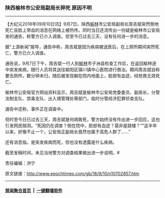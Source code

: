 ### 陕西榆林市公安局副局长猝死 原因不明
------------------------

<p>【大纪元2018年09月10日讯】9月7日，陕西<a href="http://www.epochtimes.com/gb/tag/%E6%A6%86%E6%9E%97.html">榆林</a>市公安局副局长周吉斌突然倒地死亡且脸上带血的消息在网络上被热传。同时当日还流传出一份疑是榆林市公安局发的通告，称警方已介入调查。但至今已过去三天，没有任何进一步的消息。</p>
<p>据“上游新闻”报导，通告中称，周吉斌是因为疾病被送医后，在上厕所期间突然死亡，警方已介入调查。</p>
<p>通告说，9月7日下午，周吉斌一行人到<a href="http://www.epochtimes.com/gb/tag/%E6%A6%86%E6%9E%97.html">榆林</a>市子洲县检查工作后，在返回榆林途中突发疾病，随行人员将其送往榆阳区镇川镇中心医院进行救治。期间周吉斌自称要去厕所，数分钟未归，随后被发现躺在院内地面上，脸部有血迹，经抢救无效死亡。</p>
<p>榆林市公安局官方网站资料显示，周吉斌是榆林市公安局党委委员、副局长，分管法制支队、禁毒支队、出入境管理处等部门，临时分管经济犯罪侦查支队。</p>
<p>通告中还称，事件正在调查中。</p>
<p>但时至今日已过去三天，周吉斌是何病致死，警方始终没有作出进一步回应，这也引发网民揣测。“死因仍在调查？倒在院中，脸部有血迹？莫非是跳楼？”“这半年以来，好像不止一个，公安局正副局长竟然也属于高危人群了……”</p>
<p>还有消息指，是突发疾病而死，但也没有透露是什么疾病。</p>
<p>截至发稿时间，未见当地警方对调查结果做出进一步说明。#</p>
<p>责任编辑：洪宁</p>

原文链接：http://www.epochtimes.com/gb/18/9/10/n10702857.htm


------------------------
#### [禁闻聚合首页](https://github.com/gfw-breaker/banned-news/blob/master/README.md) &nbsp;|&nbsp;  [一键翻墙软件](https://github.com/gfw-breaker/nogfw/blob/master/README.md)